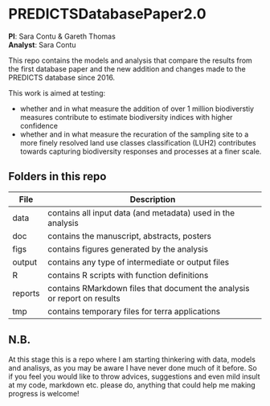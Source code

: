 
# PREDICTSDatabasePaper2.0  
**PI**: Sara Contu & Gareth Thomas  
**Analyst**: Sara Contu 


This repo contains the models and analysis that compare the results from the first database paper and the new addition and changes made to the PREDICTS database since 2016.

This work is aimed at testing:
 - whether and in what measure the addition of over 1 million biodiverstiy measures contribute to estimate biodiversity indices with higher confidence
 - whether and in what measure the recuration of the sampling site to a more finely resolved land use classes classification (LUH2) contributes towards capturing biodiversity responses and processes at a finer scale.



## Folders in this repo
File | Description
---|----------------------------------------------------------
data | contains all input data (and metadata) used in the analysis
doc | contains the manuscript, abstracts, posters
figs | contains figures generated by the analysis
output | contains any type of intermediate or output files
R | contains R scripts with function definitions
reports | contains RMarkdown files that document the analysis or report on results           
tmp | contains temporary files for terra applications


## N.B. 
At this stage this is a repo where I am starting thinkering with data, models and analisys, as you may be aware I have never done much of it before. So if you feel you would like to throw advices, suggestions and even mild insult at my code, markdown etc. please do, anything that could help me making progress is welcome!
